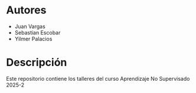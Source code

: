 # Autores
- Juan Vargas
- Sebastian Escobar
- Yilmer Palacios

# Descripción
Este repositorio contiene los talleres del curso Aprendizaje No Supervisado 2025-2
